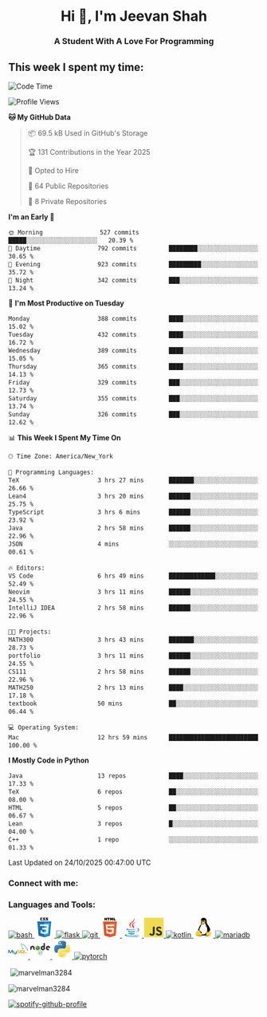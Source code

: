<h1 align="center">Hi 👋, I'm Jeevan Shah</h1>
<h3 align="center">A Student With A Love For Programming</h3>

## This week I spent my time:

<!--START_SECTION:waka-->
![Code Time](http://img.shields.io/badge/Code%20Time-651%20hrs%2057%20mins-blue)

![Profile Views](http://img.shields.io/badge/Profile%20Views-0-blue)

**🐱 My GitHub Data** 

> 📦 69.5 kB Used in GitHub's Storage 
 > 
> 🏆 131 Contributions in the Year 2025
 > 
> 💼 Opted to Hire
 > 
> 📜 64 Public Repositories 
 > 
> 🔑 8 Private Repositories 
 > 
**I'm an Early 🐤** 

```text
🌞 Morning                527 commits         █████░░░░░░░░░░░░░░░░░░░░   20.39 % 
🌆 Daytime                792 commits         ████████░░░░░░░░░░░░░░░░░   30.65 % 
🌃 Evening                923 commits         █████████░░░░░░░░░░░░░░░░   35.72 % 
🌙 Night                  342 commits         ███░░░░░░░░░░░░░░░░░░░░░░   13.24 % 
```
📅 **I'm Most Productive on Tuesday** 

```text
Monday                   388 commits         ████░░░░░░░░░░░░░░░░░░░░░   15.02 % 
Tuesday                  432 commits         ████░░░░░░░░░░░░░░░░░░░░░   16.72 % 
Wednesday                389 commits         ████░░░░░░░░░░░░░░░░░░░░░   15.05 % 
Thursday                 365 commits         ████░░░░░░░░░░░░░░░░░░░░░   14.13 % 
Friday                   329 commits         ███░░░░░░░░░░░░░░░░░░░░░░   12.73 % 
Saturday                 355 commits         ███░░░░░░░░░░░░░░░░░░░░░░   13.74 % 
Sunday                   326 commits         ███░░░░░░░░░░░░░░░░░░░░░░   12.62 % 
```


📊 **This Week I Spent My Time On** 

```text
🕑︎ Time Zone: America/New_York

💬 Programming Languages: 
TeX                      3 hrs 27 mins       ███████░░░░░░░░░░░░░░░░░░   26.66 % 
Lean4                    3 hrs 20 mins       ██████░░░░░░░░░░░░░░░░░░░   25.75 % 
TypeScript               3 hrs 6 mins        ██████░░░░░░░░░░░░░░░░░░░   23.92 % 
Java                     2 hrs 58 mins       ██████░░░░░░░░░░░░░░░░░░░   22.96 % 
JSON                     4 mins              ░░░░░░░░░░░░░░░░░░░░░░░░░   00.61 % 

🔥 Editors: 
VS Code                  6 hrs 49 mins       █████████████░░░░░░░░░░░░   52.49 % 
Neovim                   3 hrs 11 mins       ██████░░░░░░░░░░░░░░░░░░░   24.55 % 
IntelliJ IDEA            2 hrs 58 mins       ██████░░░░░░░░░░░░░░░░░░░   22.96 % 

🐱‍💻 Projects: 
MATH300                  3 hrs 43 mins       ███████░░░░░░░░░░░░░░░░░░   28.73 % 
portfolio                3 hrs 11 mins       ██████░░░░░░░░░░░░░░░░░░░   24.55 % 
CS111                    2 hrs 58 mins       ██████░░░░░░░░░░░░░░░░░░░   22.96 % 
MATH250                  2 hrs 13 mins       ████░░░░░░░░░░░░░░░░░░░░░   17.18 % 
textbook                 50 mins             ██░░░░░░░░░░░░░░░░░░░░░░░   06.44 % 

💻 Operating System: 
Mac                      12 hrs 59 mins      █████████████████████████   100.00 % 
```

**I Mostly Code in Python** 

```text
Java                     13 repos            ████░░░░░░░░░░░░░░░░░░░░░   17.33 % 
TeX                      6 repos             ██░░░░░░░░░░░░░░░░░░░░░░░   08.00 % 
HTML                     5 repos             ██░░░░░░░░░░░░░░░░░░░░░░░   06.67 % 
Lean                     3 repos             █░░░░░░░░░░░░░░░░░░░░░░░░   04.00 % 
C++                      1 repo              ░░░░░░░░░░░░░░░░░░░░░░░░░   01.33 % 
```




 Last Updated on 24/10/2025 00:47:00 UTC
<!--END_SECTION:waka-->

<h3 align="left">Connect with me:</h3>
<p align="left">

</p>

<h3 align="left">Languages and Tools:</h3>
<p align="left"> <a href="https://www.gnu.org/software/bash/" target="_blank"> <img src="https://www.vectorlogo.zone/logos/gnu_bash/gnu_bash-icon.svg" alt="bash" width="40" height="40"/> </a> <a href="https://www.w3schools.com/css/" target="_blank"> <img src="https://raw.githubusercontent.com/devicons/devicon/master/icons/css3/css3-original-wordmark.svg" alt="css3" width="40" height="40"/> </a> <a href="https://flask.palletsprojects.com/" target="_blank"> <img src="https://www.vectorlogo.zone/logos/pocoo_flask/pocoo_flask-icon.svg" alt="flask" width="40" height="40"/> </a> <a href="https://git-scm.com/" target="_blank"> <img src="https://www.vectorlogo.zone/logos/git-scm/git-scm-icon.svg" alt="git" width="40" height="40"/> </a> <a href="https://www.w3.org/html/" target="_blank"> <img src="https://raw.githubusercontent.com/devicons/devicon/master/icons/html5/html5-original-wordmark.svg" alt="html5" width="40" height="40"/> </a> <a href="https://www.java.com" target="_blank"> <img src="https://raw.githubusercontent.com/devicons/devicon/master/icons/java/java-original.svg" alt="java" width="40" height="40"/> </a> <a href="https://developer.mozilla.org/en-US/docs/Web/JavaScript" target="_blank"> <img src="https://raw.githubusercontent.com/devicons/devicon/master/icons/javascript/javascript-original.svg" alt="javascript" width="40" height="40"/> </a> <a href="https://kotlinlang.org" target="_blank"> <img src="https://www.vectorlogo.zone/logos/kotlinlang/kotlinlang-icon.svg" alt="kotlin" width="40" height="40"/> </a> <a href="https://www.linux.org/" target="_blank"> <img src="https://raw.githubusercontent.com/devicons/devicon/master/icons/linux/linux-original.svg" alt="linux" width="40" height="40"/> </a> <a href="https://mariadb.org/" target="_blank"> <img src="https://www.vectorlogo.zone/logos/mariadb/mariadb-icon.svg" alt="mariadb" width="40" height="40"/> </a> <a href="https://www.mysql.com/" target="_blank"> <img src="https://raw.githubusercontent.com/devicons/devicon/master/icons/mysql/mysql-original-wordmark.svg" alt="mysql" width="40" height="40"/> </a> <a href="https://nodejs.org" target="_blank"> <img src="https://raw.githubusercontent.com/devicons/devicon/master/icons/nodejs/nodejs-original-wordmark.svg" alt="nodejs" width="40" height="40"/> </a> <a href="https://www.python.org" target="_blank"> <img src="https://raw.githubusercontent.com/devicons/devicon/master/icons/python/python-original.svg" alt="python" width="40" height="40"/> </a> <a href="https://pytorch.org/" target="_blank"> <img src="https://www.vectorlogo.zone/logos/pytorch/pytorch-icon.svg" alt="pytorch" width="40" height="40"/> </a> </p>


<p>&nbsp;<img align="center" src="https://github-readme-stats.vercel.app/api?username=marvelman3284&show_icons=true&locale=en&theme=blue-green" alt="marvelman3284" /></p>

<p><img align="center" src="https://github-readme-streak-stats.herokuapp.com/?user=marvelman3284&theme=blue-green" alt="marvelman3284" /></p>


[![spotify-github-profile](https://spotify-github-profile.vercel.app/api/view?uid=lp0lvf5zzesrwq2hdzmfnkjsq&cover_image=true&theme=default)](https://github.com/kittinan/spotify-github-profile)
